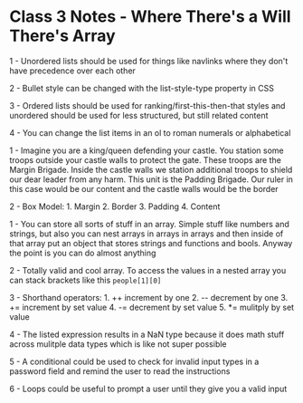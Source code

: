# Class 3 Notes - Where There's a Will There's Array

1 - Unordered lists should be used for things like navlinks where they don't have precedence over each other

2 - Bullet style can be changed with the list-style-type property in CSS

3 - Ordered lists should be used for ranking/first-this-then-that styles and unordered should be used for less structured, but still related content

4 - You can change the list items in an ol to roman numerals or alphabetical

1 - Imagine you are a king/queen defending your castle. You station some troops outside your castle walls to protect the gate. These troops are the Margin Brigade. Inside the castle walls we station additional troops to shield our dear leader from any harm. This unit is the Padding Brigade. Our ruler in this case would be our content and the castle walls would be the border

2 - Box Model: 1. Margin 2. Border 3. Padding 4. Content

1 - You can store all sorts of stuff in an array. Simple stuff like numbers and strings, but also you can nest arrays in arrays in arrays and then inside of that array put an object that stores strings and functions and bools. Anyway the point is you can do almost anything

2 - Totally valid and cool array. To access the values in a nested array you can stack brackets like this `people[1][0]`

3 - Shorthand operators: 1. ++ increment by one 2. -- decrement by one 3. += increment by set value 4. -= decrement by set value 5. *= mulitply by set value

4 - The listed expression results in a NaN type because it does math stuff across mulitple data types which is like not super possible

5 - A conditional could be used to check for invalid input types in a password field and remind the user to read the instructions

6 - Loops could be useful to prompt a user until they give you a valid input
